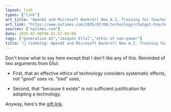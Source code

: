 ```yaml
---
layout: link
types: ["link"]
art_title: "OpenAI and Microsoft Bankroll New A.I. Training for Teachers"
art_link: "https://www.nytimes.com/2025/07/08/technology/chatgpt-teachers-openai-microsoft.html"
sources: ["nytimes.com"]
date: 2025-07-08T06:41:57-04:00
tags: ["generative AI","Jacques Ellul","ethic of non-power"]
title: "🔗 linkblog: OpenAI and Microsoft Bankroll New A.I. Training for Teachers"
---
```

Don't know what to say here except that I don't like any of this. Reminded of two arguments from Ellul:

* First, that an effective ethics of technology considers systematic effects, not "good" uses vs. "bad" uses,

* Second, that "because it exists" is not sufficient justification for adopting a technology.

Anyway, here's the [gift link](https://www.nytimes.com/2025/07/08/technology/chatgpt-teachers-openai-microsoft.html?unlocked_article_code=1.U08.Hy9e.xPKnL5hfW2Kv&smid=url-share).